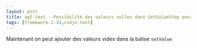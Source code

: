 ```yaml
---
layout: post
title: agf-test - Possibilité des valeurs nulles dans SetValueStep pour les JSpinner
tags: [framework-1-34,codjo-test]
---
```

Maintenant on peut ajouter des valeurs vides dans la balise ```setValue```